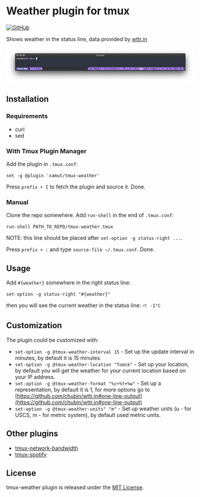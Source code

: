 # Weather plugin for tmux
[![GitHub](https://img.shields.io/github/license/xamut/tmux-weather)](https://opensource.org/licenses/MIT)

Shows weather in the status line, data provided by [wttr.in](https://wttr.in)

![tmux-weather](./assets/tmux-preview.png)

## Installation
### Requirements
* curl
* sed

### With Tmux Plugin Manager
Add the plugin in `.tmux.conf`:
```
set -g @plugin 'xamut/tmux-weather'
```
Press `prefix + I` to fetch the plugin and source it. Done.

### Manual
Clone the repo somewhere. Add `run-shell` in the end of `.tmux.conf`:

```
run-shell PATH_TO_REPO/tmux-weather.tmux
```
NOTE: this line should be placed after `set-option -g status-right ...`.

Press `prefix + :` and type `source-file ~/.tmux.conf`. Done.

## Usage
Add `#{weather}` somewhere in the right status line:
```
set-option -g status-right "#{weather}"
```
then you will see the current weather in the status line: `⛅️ -1°C`

## Customization
The plugin could be customized with:
* `set-option -g @tmux-weather-interval 15` - Set up the update interval in minutes, by default it is 15 minutes.
* `set-option -g @tmux-weather-location "Tomsk"` - Set up your location, by default you will get the weather for your current location based on your IP address.
* `set-option -g @tmux-weather-format "%c+%t+%w"` - Set up a representation, by default it is 1, for more options go to [https://github.com/chubin/wttr.in#one-line-output](https://github.com/chubin/wttr.in#one-line-output)
* `set-option -g @tmux-weather-units" "m"` - Set up weather units (u - for USCS, m - for metric system), by default used metric units.

## Other plugins
* [tmux-network-bandwidth](https://github.com/xamut/tmux-network-bandwidth)
* [tmux-spotify](https://github.com/xamut/tmux-spotify)

## License
tmux-weather plugin is released under the [MIT License](https://opensource.org/licenses/MIT).
